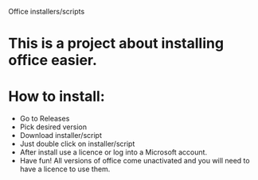 Office installers/scripts
# This is a project about installing office easier.
# How to install:
  - Go to Releases
  - Pick desired version
  - Download installer/script
  - Just double click on installer/script
  - After install use a licence or log into a Microsoft account.
  - Have fun!
All versions of office come unactivated and you will need to have a licence to use them.

